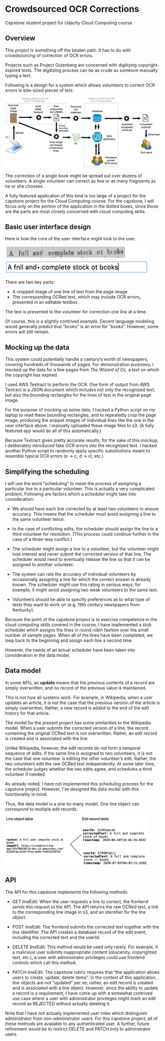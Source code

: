 # Crowdsourced OCR Corrections
Capstone student project for Udacity Cloud Computing course

## Overview

This project is something off the beaten path.  It has to do with
crowdsourcing of correction of OCR errors.

Projects such as Project Gutenberg are concerned with digitizing
copyright-expired texts.  The digitizing process can be as crude as
someone manually typing a text.

Following is a design for a system which allows volunteers to correct
OCR errors in bite-sized pieces of text.

![Alt text](images/design_01.png?raw=true "Image 1")

The correction of a single book might be spread out over dozens of
volunteers. A single volunteer can correct as few or as many fragments
as he or she chooses.

A fully featured application of this kind is too large of a project
for the capstone project for the Cloud Computing course.  For the
capstone, I will focus only on the portion of the application in the
dotted boxes, since those are the parts are most closely concerned with
cloud computing skills.


## Basic user interface design

Here is how the core of the user interface might look to the user.

![Alt text](images/design_02.png?raw=true "Image 2")

There are two key parts:

* A cropped image of one line of text from the page image
* The corresponding OCRed text, which may include OCR errors, presented in an editable textbox.

The text is presented to the volunteer for correction one line at a time.

Of course, this is a slightly contrived example.  Decent language
modeling would generally predict that “bcoks” is an error for “books”.
However, some errors will still remain.


## Mocking up the data

This system could potentially handle a century’s worth of newspapers,
covering hundreds of thousands of pages.  For demonstration purposes,
I mocked up the data for a few pages from *The Wizard of Oz,* a text
on which the copyright has expired.

I used AWS Textract to perform the OCR.  One form of output from AWS
Textract is a JSON document which includes not only the recognized
text, but also the bounding rectangles for the lines of text in the
original page image.

For the purpose of mocking up some data, I hacked a Python script on
my laptop to read these bounding rectangles, and to repeatedly crop
the page image, producing the snippet images of individual lines like
the one in the user interface above.  I manually uploaded these image
files to s3.  (A fully featured app would do all of this
automatically.)

Because Textract gives pretty accurate results, for the sake of this
mockup, I deliberately introduced fake OCR errors into the recognized
text.  I hacked another Python script to randomly apply specific
substitutions meant to resemble typical OCR errors (o -> c, d -> cl,
etc.)



## Simplifying the scheduling

I will use the word “scheduling” to mean the process of assigning a
particular line to a particular volunteer.  This is actually a very
complicated problem.  Following are factors which a scheduler might
take into consideration:

* We should have each line corrected by at least two volunteers to
  ensure accuracy.  This means that the scheduler must avoid assigning
  a line to the same volunteer twice.

* In the case of conflicting edits, the scheduler should assign the
  line to a third volunteer for resolution.  (This process could
  continue further in the case of a three-way conflict.)

* The scheduler might assign a line to a volunteer, but the volunteer
  might lose interest and never submit the corrected version of that
  line.  The scheduler would need to eventually release the line so
  that it can be assigned to another volunteer.

* The system can rate the accuracy of individual volunteers by
  occasionally assigning a line for which the correct answer is
  already known.  The scheduler might use this rating in various ways;
  for example, it might avoid assigning two weak volunteers to the
  same text.

* Volunteers should be able to specify preferences as to what type of
  texts they want to work on (e.g. 19th century newspapers from
  Kentucky).

Because the point of the capstone project is to exercise competence in
the cloud computing skills covered in the course, I have implemented a
stub scheduler which assigns the lines in round robin fashion over the
small number of sample pages.  When all of the lines have been
completed, we loop back to the beginning and assign each line a second
time.

However, the needs of an actual scheduler have been taken into
consideration in the data model.


## Data model

In some APIs, an **update** means that the previous contents of a record
are simply overwritten, and no record of the previous value is
maintained.

This is not how all systems work.  For example, in Wikipedia, when a
user updates an article, it is not the case that the previous version
of the article is simply overwritten.  Rather, a new record is added
to the end of the edit history for that article.

The model for the present project has some similarities to the
Wikipedia model.  When a user submits the corrected version of a line,
the record containing the original OCRed text is not overwritten.
Rather, an edit record is created and is associated with the line.

Unlike Wikipedia, however, the edit records do not form a temporal
sequence of edits.  If the same line is assigned to two volunteers, it
is not the case that one volunteer is editing the other volunteer’s
edit.  Rather, the two volunteers edit the raw OCRed text
independently.  At some later time, the scheduler judges whether the
two edits agree, and schedules a third volunteer if needed.

As already noted, I have not implemented this scheduling process for
the capstone project.  However, I’ve designed the data model with this
functionality in mind.

Thus, the data model is a one-to-many model.  One line object can
correspond to multiple edit records.

![Alt text](images/design_03.png?raw=true "Image 3")


## API

The API for this capstone implements the following methods.

* GET lineEdit: When the user requests a line to correct, the frontend
  sends this request to the API.  The API returns the raw OCRed text,
  a link to the corresponding line image in s3, and an identifier for
  the line object.

* POST lineEdit: The frontend submits the corrected text together with
  the line identifier.  The API creates a database record of the edit
  event, including the corrected text and the userId.

* DELETE lineEdit: This method would be used only rarely.  For
  example, if a malicious user submits inappropriate content
  (obscenity, copyrighted text, etc.), a user with administrator
  privileges could use frontend controls which call this method.

* PATCH lineEdit: The capstone rubric requires that “the application
  allows users to create, update, delete items”.  In the context of
  this application, line objects are not “updated” per se; rather, an
  edit record is created and is associated with a line object.
  However, since the ability to update a record is a requirement, I
  have come up with a somewhat contrived use case where a user with
  administrator privileges might mark an edit record as REJECTED
  without actually deleting it.

Note that I have not actually implemented user roles which distinguish
administrator from non-administrator users.  For this capstone
project, all of these methods are available to any authenticated user.
A further, future refinement would be to restrict DELETE and PATCH
only to adminstrator users.


